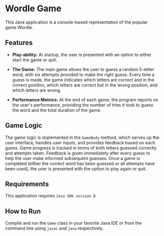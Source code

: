 # Wordle Game

This Java application is a console-based representation of the popular game Wordle.

## Features

* **Play-ability:** At startup, the user is presented with an option to either start the game or quit.

* **The Game:** The main game allows the user to guess a random 5-letter word, with six attempts provided to make the right guess. Every time a guess is made, the game indicates which letters are correct and in the correct position, which letters are correct but in the wrong position, and which letters are wrong.

* **Performance Metrics:** At the end of each game, the program reports on the user's performance, providing the number of tries it took to guess the word and the total duration of the game. 

## Game Logic

The game logic is implemented in the `GameBody` method, which serves up the user interface, handles user inputs, and provides feedback based on each guess. Game progress is tracked in terms of both letters guessed correctly and attempts taken. Feedback is given immediately after every guess to help the user make informed subsequent guesses. Once a game is completed (either the correct word has been guessed or all attempts have been used), the user is presented with the option to play again or quit.

## Requirements
This application requires `Java SDK version 8`.

## How to Run
Compile and run the `Game` class in your favorite Java IDE or from the command line using `javac` and `java` respectively.
